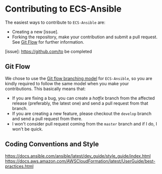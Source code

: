 Contributing to ECS-Ansible
=======================

The easiest ways to contribute to `ECS-Ansible` are:


  * Creating a new [issue].
  * Forking the repository, make your contribution and submit a pull request.
    See [Git Flow](#git-flow) for further information.

[issue]: https://github.com/to be completed

Git Flow
--------
We chose to use the [Git flow branching model][flow] for `ECS-Ansible`, so you are
kindly required to follow the same model when you make your contributions. This
basically means that:

  * If you are fixing a bug, you can create a *hotfix* branch from the affected
  release (preferably, the latest one) and send a pull request from that branch.
  * If you are creating a new feature, please checkout the `develop` branch and
  send a pull request from there.
  * I won't consider pull request coming from the `master` branch and if I do, I
    won't be quick.

[flow]: http://nvie.com/posts/a-successful-git-branching-model/

Coding Conventions and Style
----------------------------
https://docs.ansible.com/ansible/latest/dev_guide/style_guide/index.html
https://docs.aws.amazon.com/AWSCloudFormation/latest/UserGuide/best-practices.html
